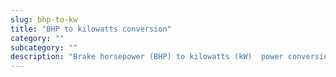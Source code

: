 ```yaml
---
slug: bhp-to-kw
title: "BHP to kilowatts conversion"
category: ""
subcategory: ""
description: "Brake horsepower (BHP) to kilowatts (kW)  power conversion calculator and how to convert."
---
```


